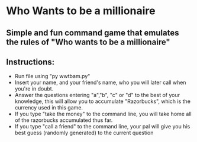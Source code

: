 # Who Wants to be a millionaire

## Simple and fun command game that emulates the rules of "Who wants to be a millionaire"

## Instructions:
* Run file using "py wwtbam.py"
* Insert your name, and your friend's name, who you will later call when you're in doubt.
* Answer the questions entering "a","b", "c" or "d" to the best of your knowledge, this will allow you to accumulate "Razorbucks", which is the currency used in this game.
* If you type "take the money" to the command line, you will take home all of the razorbucks accumulated thus far.
* If you type "call a friend" to the command line, your pal will give you his best guess (randomly generated) to the current question
